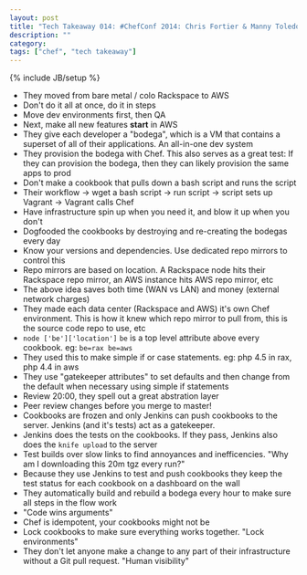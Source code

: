 ```yaml
---
layout: post
title: "Tech Takeaway 014: #ChefConf 2014: Chris Fortier & Manny Toledo: Moving Data Centers Is Scary"
description: ""
category: 
tags: ["chef", "tech takeaway"]
---
```

{% include JB/setup %}

* They moved from bare metal / colo Rackspace to AWS
* Don't do it all at once, do it in steps
* Move dev environments first, then QA
* Next, make all new features **start** in AWS
* They give each developer a "bodega", which is a VM that contains a superset of all of their applications.  An all-in-one dev system
* They provision the bodega with Chef.  This also serves as a great test: If they can provision the bodega, then they can likely provision the same apps to prod
* Don't make a cookbook that pulls down a bash script and runs the script
* Their workflow -> wget a bash script -> run script -> script sets up Vagrant -> Vagrant calls Chef
* Have infrastructure spin up when you need it, and blow it up when you don't
* Dogfooded the cookbooks by destroying and re-creating the bodegas every day
* Know your versions and dependencies.  Use dedicated repo mirrors to control this
* Repo mirrors are based on location.  A Rackspace node hits their Rackspace repo mirror, an AWS instance hits AWS repo mirror, etc
* The above idea saves both time (WAN vs LAN) and money (external network charges)
* They made each data center (Rackspace and AWS) it's own Chef environment.  This is how it knew which repo mirror to pull from, this is the source code repo to use, etc
* ``node ['be']['location']``  ``be`` is a top level attribute above every cookbook.  eg: ``be=rax be=aws``
* They used this to make simple if or case statements.  eg: php 4.5 in rax, php 4.4 in aws
* They use "gatekeeper attributes" to set defaults and then change from the default when necessary using simple if statements
* Review 20:00, they spell out a great abstration layer
* Peer review changes before you merge to master!
* Cookbooks are frozen and only Jenkins can push cookbooks to the server.  Jenkins (and it's tests) act as a gatekeeper.
* Jenkins does the tests on the cookbooks.  If they pass, Jenkins also does the ``knife upload`` to the server
* Test builds over slow links to find annoyances and inefficencies.  "Why am I downloading this 20m tgz every run?"
* Because they use Jenkins to test and push cookbooks they keep the test status for each cookbook on a dashboard on the wall
* They automatically build and rebuild a bodega every hour to make sure all steps in the flow work
* "Code wins arguments"
* Chef is idempotent, your cookbooks might not be
* Lock cookbooks to make sure everything works together.  "Lock environments"
* They don't let anyone make a change to any part of their infrastructure without a Git pull request.  "Human visibility"